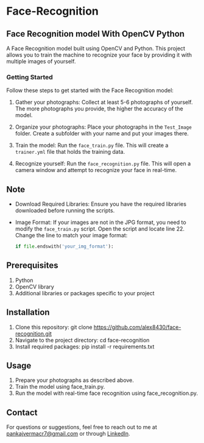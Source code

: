 # Face-Recognition

## Face Recognition model With OpenCV Python

A Face Recognition model built using OpenCV and Python. This project allows you to train the machine to recognize your face by providing it with multiple images of yourself.

### Getting Started

Follow these steps to get started with the Face Recognition model:

1. Gather your photographs: Collect at least 5-6 photographs of yourself. The more photographs you provide, the higher the accuracy of the model.

2. Organize your photographs: Place your photographs in the `Test_Image` folder. Create a subfolder with your name and put your images there.

3. Train the model: Run the `face_train.py` file. This will create a `trainer.yml` file that holds the training data.

4. Recognize yourself: Run the `face_recognition.py` file. This will open a camera window and attempt to recognize your face in real-time.

## Note

- Download Required Libraries: Ensure you have the required libraries downloaded before running the scripts.

- Image Format: If your images are not in the JPG format, you need to modify the `face_train.py` script. Open the script and locate line 22. Change the line to match your image format:
  ```python
  if file.endswith('your_img_format'):

## Prerequisites
1. Python 
2. OpenCV library 
3. Additional libraries or packages specific to your project

## Installation 
1. Clone this repository: git clone https://github.com/alex8430/face-recognition.git
2. Navigate to the project directory: cd face-recognition
3. Install required packages: pip install -r requirements.txt

## Usage
1. Prepare your photographs as described above.
2. Train the model using face_train.py.
3. Run the model with real-time face recognition using face_recognition.py.


## Contact

For questions or suggestions, feel free to reach out to me at pankajvermacr7@gmail.com or through [LinkedIn](https://www.linkedin.com/in/pankajvermacr7/).

